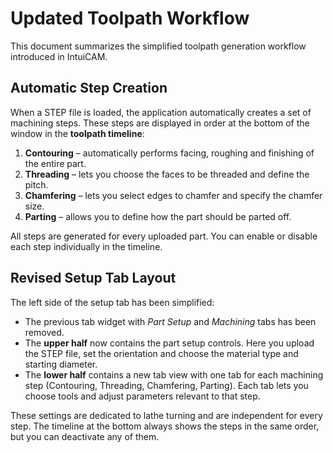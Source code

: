 # Updated Toolpath Workflow

This document summarizes the simplified toolpath generation workflow introduced in IntuiCAM.

## Automatic Step Creation

When a STEP file is loaded, the application automatically creates a set of machining steps. These steps are displayed in order at the bottom of the window in the **toolpath timeline**:

1. **Contouring** – automatically performs facing, roughing and finishing of the entire part.
2. **Threading** – lets you choose the faces to be threaded and define the pitch.
3. **Chamfering** – lets you select edges to chamfer and specify the chamfer size.
4. **Parting** – allows you to define how the part should be parted off.

All steps are generated for every uploaded part. You can enable or disable each step individually in the timeline.

## Revised Setup Tab Layout

The left side of the setup tab has been simplified:

- The previous tab widget with *Part Setup* and *Machining* tabs has been removed.
- The **upper half** now contains the part setup controls. Here you upload the STEP file, set the orientation and choose the material type and starting diameter.
- The **lower half** contains a new tab view with one tab for each machining step (Contouring, Threading, Chamfering, Parting). Each tab lets you choose tools and adjust parameters relevant to that step.

These settings are dedicated to lathe turning and are independent for every step.  The timeline at the bottom always shows the steps in the same order, but you can deactivate any of them.
